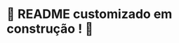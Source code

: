 # :construction: README customizado em construção ! :construction:
<!-- 
REQUSITO 1
A página deve conter o título "Paleta de Cores"

O título deverá ficar dentro de uma tag h1 com o id denominado title;

O texto do título deve ser exatamente "Paleta de Cores".

O que será testado:

O título deve possuir a tag h1;
O título deve possuir o id title;
O título deve ser Paleta de Cores

Requisito 2

A página deve conter uma paleta com quatro opções de cores
A paleta de cores deve ser um elemento com id denominado color-palette, e cada cor individual contida na paleta de cores deve possuir a classe chamada color;

A cor de fundo de cada elemento da paleta deverá ser a cor que o elemento representa. A única cor não permitida na paleta é a cor branca;

Cada elemento da paleta de cores deverá ter uma borda preta, sólida e com 1 pixel de largura;

A paleta de cores deverá listar todas as cores disponíveis para utilização lado a lado, e deverá ser posicionada abaixo do título Paleta de Cores;

A paleta de cores não deve conter cores repetidas.

O que será testado:

A paleta de cores deve possuir o id color-palette;

As cores individuais da paleta devem possuir a classe color;

A cor de fundo de cada elemento da paleta é a cor que o elemento representa warning A única cor não permitida na paleta é a cor branca warning;

Os elementos da paleta de cores devem ter borda preta, sólida e com 1 pixel de largura;

As cores da paleta devem estar lado a lado;

A paleta de cores deve estar posicionada abaixo do título Paleta de Cores;

A paleta de cores não pode conter cores repetidas.

Requisito 3 

A primeira cor na paleta criada no requisito 2 deve ser preta. As demais cores podem ser escolhidas livremente.

O que será testado:

A primeira cor da paleta deve possuir background-color  preto;

Requisito 4 

A primeira cor na paleta criada no requisito 2 deve ser preta. As demais cores podem ser escolhidas livremente.

O que será testado:

A primeira cor da paleta deve possuir background-color  preto;
-->

